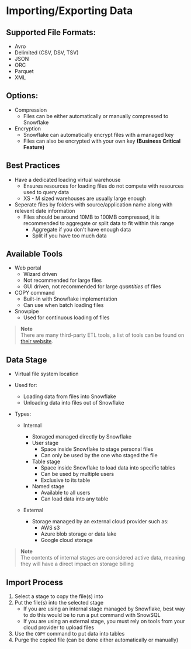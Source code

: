 # Importing/Exporting Data
## Supported File Formats:
- Avro
- Delimited (CSV, DSV, TSV)
- JSON
- ORC
- Parquet
- XML

## Options:
- Compression
    - Files can be either automatically or manually compressed to Snowflake
- Encryption
    - Snowflake can automatically encrypt files with a managed key
    - Files can also be encrypted with your own key **(Business Critical Feature)**

## Best Practices
- Have a dedicated loading virtual warehouse
    - Ensures resources for loading files do not compete with resources used to query data
    - XS - M sized warehouses are usually large enough
- Seperate files by folders with source/application name along with relevent date information
    - Files should be around 10MB to 100MB compressed, it is recommended to aggregate or split data to fit within this range
        - Aggregate if you don't have enough data
        - Split if you have too much data

## Available Tools
- Web portal
    - Wizard driven
    - Not recommended for large files
    - GUI driven, not recommended for large *quantities* of files
- COPY command
    - Built-in with Snowflake implementation
    - Can use when batch loading files
- Snowpipe
    - Used for continuous loading of files

> **Note**  
> There are many third-party ETL tools, a list of tools can be found on [their website](https://docs.snowflake.com/en/user-guide/ecosystem-etl).

## Data Stage
- Virtual file system location
- Used for:
    - Loading data from files into Snowflake
    - Unloading data into files out of Snowflake

- Types:
    - Internal
        - Storaged managed directly by Snowflake
        - User stage
            - Space inside Snowflake to stage personal files
            - Can only be used by the one who staged the file
        - Table stage
            - Space inside Snowflake to load data into specific tables 
            - Can be used by multiple users
            - Exclusive to its table
        - Named stage
            - Available to all users
            - Can load data into any table

    - External
        - Storage managed by an external cloud provider such as:
            - AWS s3
            - Azure blob storage or data lake
            - Google cloud storage
    
> **Note**  
> The contents of internal stages are considered active data, meaning they will have a direct impact on storage billing

## Import Process
1. Select a stage to copy the file(s) into
2. Put the file(s) into the selected stage
    - If you are using an internal stage managed by Snowflake, best way to do this would be to run a put command with SnowSQL
    - If you are using an external stage, you must rely on tools from your cloud provider to upload files
3. Use the `COPY` command to put data into tables
4. Purge the copied file (can be done either automatically or manually)